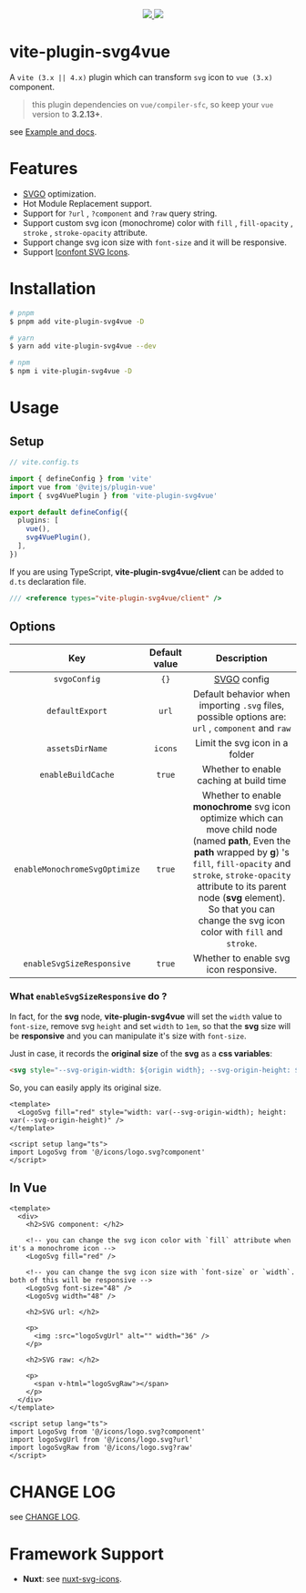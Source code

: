 <p align="center">
  <a href="https://www.npmjs.org/package/vite-plugin-svg4vue">
    <img src="https://img.shields.io/npm/v/vite-plugin-svg4vue.svg">
  </a>
  <a href="https://npmcharts.com/compare/vite-plugin-svg4vue?minimal=true">
    <img src="https://img.shields.io/npm/dm/vite-plugin-svg4vue.svg">
  </a>
  <br>
</p>

# vite-plugin-svg4vue

A `vite (3.x || 4.x)` plugin which can transform `svg` icon to `vue (3.x)` component.

> this plugin dependencies on `vue/compiler-sfc`, so keep your `vue` version to **3.2.13+**.

see <a href="https://hongwenqing.com/vite-plugin-svg4vue/" target="_blank">Example and docs</a>.

# Features

- [SVGO](https://github.com/svg/svgo) optimization.
- Hot Module Replacement support.
- Support for `?url` , `?component` and `?raw` query string.
- Support custom svg icon (monochrome) color with `fill` , `fill-opacity` , `stroke` , `stroke-opacity` attribute.
- Support change svg icon size with `font-size` and it will be responsive.
- Support <a href="https://www.iconfont.cn/" target="_blank">Iconfont SVG Icons</a>.

# Installation

```bash
# pnpm
$ pnpm add vite-plugin-svg4vue -D

# yarn
$ yarn add vite-plugin-svg4vue --dev

# npm
$ npm i vite-plugin-svg4vue -D
```

# Usage
## Setup

```ts
// vite.config.ts

import { defineConfig } from 'vite'
import vue from '@vitejs/plugin-vue'
import { svg4VuePlugin } from 'vite-plugin-svg4vue'

export default defineConfig({
  plugins: [
    vue(),
    svg4VuePlugin(),
  ],
})
```

If you are using TypeScript, **vite-plugin-svg4vue/client** can be added to `d.ts` declaration file.

``` ts
/// <reference types="vite-plugin-svg4vue/client" />
```

## Options

| Key | Default value | Description |
| :---: | :---: | :---: |
| `svgoConfig` | `{}` | [SVGO](https://github.com/svg/svgo) config |
| `defaultExport` | `url` | Default behavior when importing `.svg` files, possible options are: `url` , `component` and `raw` |
| `assetsDirName` | `icons` | Limit the svg icon in a folder |
| `enableBuildCache` | `true` | Whether to enable caching at build time |
| `enableMonochromeSvgOptimize` | `true` | Whether to enable **monochrome** svg icon optimize which can move child node (named **path**, Even the **path** wrapped by **g**) 's `fill`, `fill-opacity` and `stroke`, `stroke-opacity` attribute to its parent node (**svg** element). So that you can change the svg icon color with `fill` and `stroke`. |
| `enableSvgSizeResponsive` | `true` | Whether to enable svg icon responsive.  |


### What `enableSvgSizeResponsive` do ?

In fact, for the **svg** node, **vite-plugin-svg4vue** will set the `width` value to `font-size`, remove svg `height` and set `width` to `1em`, so that the **svg** size will be **responsive** and you can manipulate it's size with `font-size`.

Just in case, it records the **original size** of the **svg** as a **css variables**:

``` html
<svg style="--svg-origin-width: ${origin width}; --svg-origin-height: ${origin height};"></svg>
```

So, you can easily apply its original size.

```vue
<template>
  <LogoSvg fill="red" style="width: var(--svg-origin-width); height: var(--svg-origin-height)" />
</template>

<script setup lang="ts">
import LogoSvg from '@/icons/logo.svg?component'
</script>
```

## In Vue

```vue
<template>
  <div>
    <h2>SVG component: </h2>

    <!-- you can change the svg icon color with `fill` attribute when it's a monochrome icon -->
    <LogoSvg fill="red" />

    <!-- you can change the svg icon size with `font-size` or `width`. both of this will be responsive -->
    <LogoSvg font-size="48" />
    <LogoSvg width="48" />

    <h2>SVG url: </h2>

    <p>
      <img :src="logoSvgUrl" alt="" width="36" />
    </p>

    <h2>SVG raw: </h2>

    <p>
      <span v-html="logoSvgRaw"></span>
    </p>
  </div>
</template>

<script setup lang="ts">
import LogoSvg from '@/icons/logo.svg?component'
import logoSvgUrl from '@/icons/logo.svg?url'
import logoSvgRaw from '@/icons/logo.svg?raw'
</script>
```

# CHANGE LOG

see <a href="./CHANGELOG.md" target="_blank">CHANGE LOG</a>.

# Framework Support

- **Nuxt**: see <a href="https://github.com/yisibell/nuxt-svg-icons" target="_blank">nuxt-svg-icons</a>.